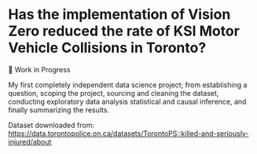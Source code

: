 # Has the implementation of Vision Zero reduced the rate of KSI Motor Vehicle Collisions in Toronto?

🧠 Work in Progress

My first completely independent data science project; from establishing a question, scoping the project, sourcing and cleaning the dataset, conducting exploratory data analysis statistical and causal inference, and finally summarizing the results. 
 
Dataset downloaded from: 
https://data.torontopolice.on.ca/datasets/TorontoPS::killed-and-seriously-injured/about

